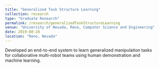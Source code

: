```yaml
---
title: "Generalized Task Structure Learning"
collection: research
type: "Graduate Research"
permalink: /research/generalizedTaskStructureLearning
venue: "University of Nevada, Reno, Computer Science and Engineering"
date: 2019-08-28
location: "Reno, Nevada"
---
```


Developed an end-to-end system to learn generalized manipulation tasks for collaborative multi-robot teams using human demonstration and machine learning.